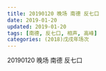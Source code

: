 ```yaml
---
title: 20190120 晚场 南德 反七口
date: 2019-01-20
updated: 2019-01-20
tags: [南德, 反七口, 相声, 高峰]
categories: (2018)戊戌年场次 
---
```

20190120 晚场 南德 反七口

